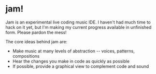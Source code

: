# jam!

Jam is an experimental live coding music IDE. I haven't had much time to hack
on it yet, but I'm making my current progress available in unfinished form.
Please pardon the mess!

The core ideas behind jam are:

 * Make music at many levels of abstraction -- voices, patterns, compositions
 * Hear the changes you make in code as quickly as possible
 * If possible, provide a graphical view to complement code and sound
